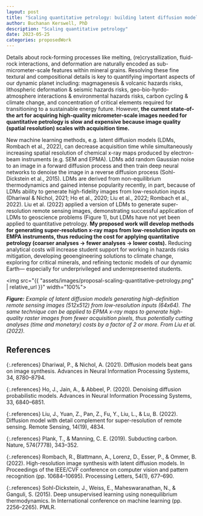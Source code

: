 ```yaml
---
layout: post
title: "Scaling quantitative petrology: building latent diffusion models to rapidly acquire super-resolution x-ray maps of minerals"
author: Buchanan Kerswell, PhD
description: "Scaling quantitative petrology"
date: 2023-05-25
categories: proposedWork
---
```


Details about rock-forming processes like melting, (re)crystallization, fluid-rock interactions, and deformation are naturally encoded as sub-micrometer-scale features within mineral grains. Resolving these fine textural and compositional details is key to quantifying important aspects of our dynamic planet including: magmagenesis & volcanic hazards risks, lithospheric deformation & seismic hazards risks, geo-bio-hyrdo-atmosphere interactions & environmental hazards risks, carbon cycling & climate change, and concentration of critical elements required for transitioning to a sustainable energy future. However, **the current state-of-the art for acquiring high-quality micrometer-scale images needed for quantitative petrology is slow and expensive because image quality (spatial resolution) scales with acquisition time.**

New machine learning methods, e.g. latent diffusion models (LDMs, Rombach et al., 2022), can decrease acquisition time while simultaneously increasing spatial resolution of chemical x-ray maps produced by electron-beam instruments (e.g. SEM and EPMA). LDMs add random Gaussian noise to an image in a forward diffusion process and then train deep neural networks to denoise the image in a reverse diffusion process (Sohl-Dickstein et al., 2015). LDMs are derived from non-equilibrium thermodynamics and gained intense popularity recently, in part, because of LDMs ability to generate high-fidelity images from low-resolution inputs (Dhariwal & Nichol, 2021; Ho et al., 2020; Liu et al., 2022; Rombach et al., 2022). Liu et al. (2022) applied a version of LDMs to generate super-resolution remote sensing images, demonstrating successful application of LDMs to geoscience problems (Figure 1), but LDMs have not yet been applied to quantitative petrology. **My proposed work will develop methods for generating super-resolution x-ray maps from low-resolution inputs on EMPA instruments, thus reducing the cost for applying quantitative petrology (coarser analyses → fewer analyses → lower costs).** Reducing analytical costs will increase student support for working in hazards risks mitigation, developing geoengineering solutions to climate change, exploring for critical minerals, and refining tectonic models of our dynamic Earth— especially for underprivileged and underrepresented students.


<img src="{{ "assets/images/proposal-scaling-quantitative-petrology.png" | relative_url }}" width="100%">

***Figure:*** *Example of latent diffusion models generating high-definition remote sensing images (512x512) from low-resolution inputs (64x64). The same technique can be applied to EPMA x-ray maps to generate high-quality raster images from fewer acquisition pixels, thus potentially cutting analyses (time and monetary) costs by a factor of 2 or more. From Liu et al. (2022).*

## References

{:.references}
Dhariwal, P., & Nichol, A. (2021). Diffusion models beat gans on image synthesis. Advances in Neural Information Processing Systems, 34, 8780–8794.

{:.references}
Ho, J., Jain, A., & Abbeel, P. (2020). Denoising diffusion probabilistic models. Advances in Neural Information Processing Systems, 33, 6840–6851.

{:.references}
Liu, J., Yuan, Z., Pan, Z., Fu, Y., Liu, L., & Lu, B. (2022). Diffusion model with detail complement for super-resolution of remote sensing. Remote Sensing, 14(19), 4834.

{:.references}
Plank, T., & Manning, C. E. (2019). Subducting carbon. Nature, 574(7778), 343–352.

{:.references}
Rombach, R., Blattmann, A., Lorenz, D., Esser, P., & Ommer, B. (2022). High-resolution image synthesis with latent diffusion models. In Proceedings of the IEEE/CVF conference on computer vision and pattern recognition (pp. 10684–10695). Processing Letters, 54(1), 677–690.

{:.references}
Sohl-Dickstein, J., Weiss, E., Maheswaranathan, N., & Ganguli, S. (2015). Deep unsupervised learning using nonequilibrium thermodynamics. In International conference on machine learning (pp. 2256–2265). PMLR.
